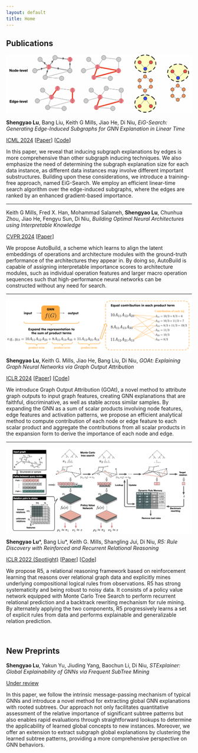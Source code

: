 ```yaml
---
layout: default
title: Home
---
```


## Publications

<img align="center" src="https://github.com/sluxsr/sluxsr.github.io/blob/master/pics/eig_figure1.png?raw=true">

**Shengyao Lu**, Bang Liu, Keith G Mills, Jiao He, Di Niu, *EiG-Search: Generating Edge-Induced Subgraphs for GNN Explanation in Linear Time*

[ICML 2024](https://openreview.net/forum?id=HO0g6cHVZx) [[Paper](https://arxiv.org/abs/2405.01762)] [[Code](https://github.com/sluxsr/EiG-Search)]

In this paper, we reveal that inducing subgraph explanations by edges is more comprehensive than other subgraph inducing techniques. We also emphasize the need of determining the subgraph explanation size for each data instance, as different data instances may involve different important substructures. Building upon these considerations, we introduce a training-free approach, named EiG-Search. We employ an efficient linear-time search algorithm over the edge-induced subgraphs, where the edges are ranked by an enhanced gradient-based importance. 

- - -

Keith G Mills, Fred X. Han, Mohammad Salameh, **Shengyao Lu**, Chunhua Zhou, Jiao He, Fengyu Sun, Di Niu, *Building Optimal Neural Architectures using Interpretable Knowledge*

[CVPR 2024](https://openreview.net/forum?id=ZPCqYkEyLW) [[Paper](https://arxiv.org/abs/2403.13293)]

We propose AutoBuild, a scheme which learns to align the latent embeddings of operations and architecture modules with the ground-truth performance of the architectures they appear in. By doing so, AutoBuild is capable of assigning interpretable importance scores to architecture modules, such as individual operation features and larger macro operation sequences such that high-performance neural networks can be constructed without any need for search. 

- - -

<img align="center" src="https://github.com/sluxsr/sluxsr.github.io/blob/master/pics/goat_overview.png?raw=true">

**Shengyao Lu**, Keith G. Mills, Jiao He, Bang Liu, Di Niu, *GOAt: Explaining Graph Neural Networks via Graph Output Attribution*

[ICLR 2024](https://openreview.net/forum?id=2Q8TZWAHv4) [[Paper](https://arxiv.org/abs/2401.14578)] [[Code](https://github.com/sluxsr/GOAt)]

We introduce Graph Output Attribution (GOAt), a novel method to attribute graph outputs to input graph features, creating GNN explanations that are faithful, discriminative, as well as stable across similar samples. By expanding the GNN as a sum of scalar products involving node features, edge features and activation patterns, we propose an efficient analytical method to compute contribution of each node or edge feature to each scalar product and aggregate the contributions from all scalar products in the expansion form to derive the importance of each node and edge. 

- - - 

<img align="center" src="https://github.com/sluxsr/sluxsr.github.io/blob/master/pics/r5_overview.png?raw=true">

**Shengyao Lu**\*, Bang Liu\*, Keith G. Mills, Shangling Jui, Di Niu, *R5: Rule Discovery with Reinforced and Recurrent Relational Reasoning*

[ICLR 2022 (Spotlight)](https://openreview.net/forum?id=2eXhNpHeW6E) [[Paper](https://arxiv.org/abs/2205.06454)] [[Code](https://github.com/sluxsr/r5_graph_reasoning)]

We propose R5, a relational reasoning framework based on reinforcement learning that reasons over relational graph data and explicitly mines underlying compositional logical rules from observations. R5 has strong systematicity and being robust to noisy data. It consists of a policy value network equipped with Monte Carlo Tree Search to perform recurrent relational prediction and a backtrack rewriting mechanism for rule mining. By alternately applying the two components, R5 progressively learns a set of explicit rules from data and performs explainable and generalizable relation prediction. 


<br> 

## New Preprints

**Shengyao Lu**, Yakun Yu, Jiuding Yang, Baochun Li, Di Niu, *STExplainer: Global Explainability of GNNs via Frequent SubTree Mining*

[Under review]()

In this paper, we follow the intrinsic message-passing mechanism of typical GNNs and introduce a novel method for extracting global GNN explanations with rooted subtrees. Our approach not only facilitates quantitative assessment of the relative importance of significant subtree patterns but also enables rapid evaluations through straightforward lookups to determine the applicability of learned global concepts to new instances. Moreover, we offer an extension to extract subgraph global explanations by clustering the learned subtree patterns, providing a more comprehensive perspective on GNN behaviors.
